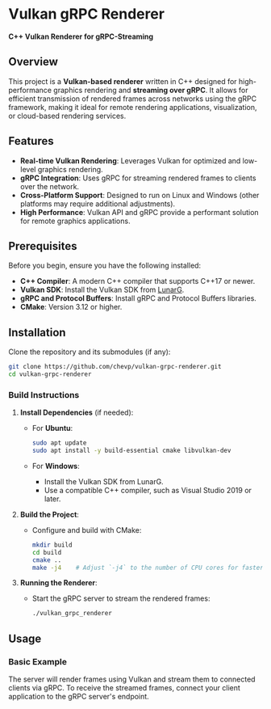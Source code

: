 
# Vulkan gRPC Renderer

**C++ Vulkan Renderer for gRPC-Streaming**

## Overview

This project is a **Vulkan-based renderer** written in C++ designed for high-performance graphics rendering and **streaming over gRPC**. It allows for efficient transmission of rendered frames across networks using the gRPC framework, making it ideal for remote rendering applications, visualization, or cloud-based rendering services.

## Features

- **Real-time Vulkan Rendering**: Leverages Vulkan for optimized and low-level graphics rendering.
- **gRPC Integration**: Uses gRPC for streaming rendered frames to clients over the network.
- **Cross-Platform Support**: Designed to run on Linux and Windows (other platforms may require additional adjustments).
- **High Performance**: Vulkan API and gRPC provide a performant solution for remote graphics applications.

## Prerequisites

Before you begin, ensure you have the following installed:

- **C++ Compiler**: A modern C++ compiler that supports C++17 or newer.
- **Vulkan SDK**: Install the Vulkan SDK from [LunarG](https://vulkan.lunarg.com/).
- **gRPC and Protocol Buffers**: Install gRPC and Protocol Buffers libraries.
- **CMake**: Version 3.12 or higher.

## Installation

Clone the repository and its submodules (if any):

```bash
git clone https://github.com/chevp/vulkan-grpc-renderer.git
cd vulkan-grpc-renderer
```

### Build Instructions

1. **Install Dependencies** (if needed):
    - For **Ubuntu**:
      ```bash
      sudo apt update
      sudo apt install -y build-essential cmake libvulkan-dev
      ```

    - For **Windows**:
      - Install the Vulkan SDK from LunarG.
      - Use a compatible C++ compiler, such as Visual Studio 2019 or later.

2. **Build the Project**:
   - Configure and build with CMake:
     ```bash
     mkdir build
     cd build
     cmake ..
     make -j4    # Adjust `-j4` to the number of CPU cores for faster build
     ```

3. **Running the Renderer**:
   - Start the gRPC server to stream the rendered frames:
     ```bash
     ./vulkan_grpc_renderer
     ```

## Usage

### Basic Example

The server will render frames using Vulkan and stream them to connected clients via gRPC. To receive the streamed frames, connect your client application to the gRPC server's endpoint.

